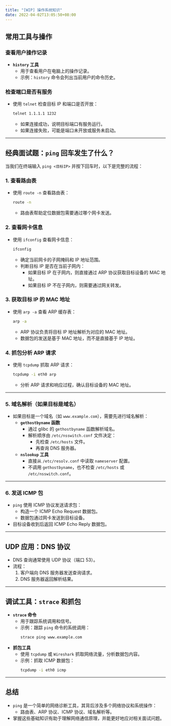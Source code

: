 ```yaml
---
title: "[WIP] 操作系统知识"
date: 2022-04-02T13:05:50+08:00
---
```


## 常用工具与操作

### 查看用户操作记录
- **`history` 工具**  
  - 用于查看用户在电脑上的操作记录。  
  - 示例：`history` 命令会列出当前用户的命令历史。

### 检查端口是否有服务
- 使用 `telnet` 检查目标 IP 和端口是否开放：
  ```bash
  telnet 1.1.1.1 1232
  ```
  - 如果连接成功，说明目标端口有服务运行。
  - 如果连接失败，可能是端口未开放或服务未启动。

---

## 经典面试题：`ping` 回车发生了什么？

当我们在终端输入 `ping <目标IP>` 并按下回车时，以下是完整的流程：

### 1. 查看路由表
- 使用 `route -n` 查看路由表：
  ```bash
  route -n
  ```
  - 路由表帮助定位数据包需要通过哪个网卡发送。

### 2. 查看网卡信息
- 使用 `ifconfig` 查看网卡信息：
  ```bash
  ifconfig
  ```
  - 确定当前网卡的子网掩码和 IP 地址范围。
  - 判断目标 IP 是否在当前子网内：
    - 如果目标 IP 在子网内，则直接通过 ARP 协议获取目标设备的 MAC 地址。
    - 如果目标 IP 不在子网内，则需要通过网关转发。

### 3. 获取目标 IP 的 MAC 地址
- 使用 `arp -a` 查看 ARP 缓存表：
  ```bash
  arp -a
  ```
  - ARP 协议负责将目标 IP 地址解析为对应的 MAC 地址。
  - 数据包的发送是基于 MAC 地址，而不是直接基于 IP 地址。

### 4. 抓包分析 ARP 请求
- 使用 `tcpdump` 抓取 ARP 请求：
  ```bash
  tcpdump -i eth0 arp
  ```
  - 分析 ARP 请求和响应过程，确认目标设备的 MAC 地址。

---

### 5. 域名解析（如果目标是域名）
- 如果目标是一个域名（如 `www.example.com`），需要先进行域名解析：
  - **`gethostbyname` 函数**  
    - 通过 glibc 的 `gethostbyname` 函数解析域名。
    - 解析顺序由 `/etc/nsswitch.conf` 文件决定：
      - 先检查 `/etc/hosts` 文件。
      - 再查询 DNS 服务器。
  - **`nslookup` 工具**  
    - 直接从 `/etc/resolv.conf` 中读取 `nameserver` 配置。
    - 不调用 `gethostbyname`，也不检查 `/etc/hosts` 或 `/etc/nsswitch.conf`。

---

### 6. 发送 ICMP 包
- `ping` 使用 ICMP 协议发送请求包：
  - 构造一个 ICMP Echo Request 数据包。
  - 数据包通过网卡发送到目标设备。
- 目标设备收到后返回 ICMP Echo Reply 数据包。

---

## UDP 应用：DNS 协议
- DNS 查询通常使用 UDP 协议（端口 53）。
- 流程：
  1. 客户端向 DNS 服务器发送查询请求。
  2. DNS 服务器返回解析结果。

---

## 调试工具：`strace` 和抓包
- **`strace` 命令**  
  - 用于跟踪系统调用和信号。
  - 示例：跟踪 `ping` 命令的系统调用：
    ```bash
    strace ping www.example.com
    ```
- **抓包工具**  
  - 使用 `tcpdump` 或 `Wireshark` 抓取网络流量，分析数据包内容。
  - 示例：抓取 ICMP 数据包：
    ```bash
    tcpdump -i eth0 icmp
    ```

---

## 总结
- `ping` 是一个简单的网络诊断工具，其背后涉及多个网络协议和系统操作：
  - 路由表、ARP 协议、ICMP 协议、域名解析等。
- 掌握这些基础知识有助于理解网络通信原理，并能更好地应对相关面试问题。